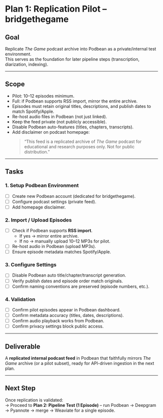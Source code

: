 # Plan 1: Replication Pilot – bridgethegame

## Goal
Replicate *The Game* podcast archive into Podbean as a private/internal test environment.  
This serves as the foundation for later pipeline steps (transcription, diarization, indexing).  

---

## Scope
- Pilot: 10–12 episodes minimum.  
- Full: if Podbean supports RSS import, mirror the entire archive.  
- Episodes must retain original titles, descriptions, and publish dates to match Spotify/Apple.  
- Re-host audio files in Podbean (not just linked).  
- Keep the feed private (not publicly accessible).  
- Disable Podbean auto-features (titles, chapters, transcripts).  
- Add disclaimer on podcast homepage:  
  > “This feed is a replicated archive of *The Game* podcast for educational and research purposes only. Not for public distribution.”  

---

## Tasks

### 1. Setup Podbean Environment
- [ ] Create new Podbean account (dedicated for bridgethegame).  
- [ ] Configure podcast settings (private feed).  
- [ ] Add homepage disclaimer.  

### 2. Import / Upload Episodes
- [ ] Check if Podbean supports **RSS import**.  
  - If yes → mirror entire archive.  
  - If no → manually upload 10–12 MP3s for pilot.  
- [ ] Re-host audio in Podbean (upload MP3s).  
- [ ] Ensure episode metadata matches Spotify/Apple.  

### 3. Configure Settings
- [ ] Disable Podbean auto title/chapter/transcript generation.  
- [ ] Verify publish dates and episode order match originals.  
- [ ] Confirm naming conventions are preserved (episode numbers, etc.).  

### 4. Validation
- [ ] Confirm pilot episodes appear in Podbean dashboard.  
- [ ] Confirm metadata accuracy (titles, dates, descriptions).  
- [ ] Confirm audio playback works from Podbean.  
- [ ] Confirm privacy settings block public access.  

---

## Deliverable
A **replicated internal podcast feed** in Podbean that faithfully mirrors *The Game* archive (or a pilot subset), ready for API-driven ingestion in the next plan.  

---

## Next Step
Once replication is validated:  
→ Proceed to **Plan 2: Pipeline Test (1 Episode)** – run Podbean → Deepgram → Pyannote → merge → Weaviate for a single episode.